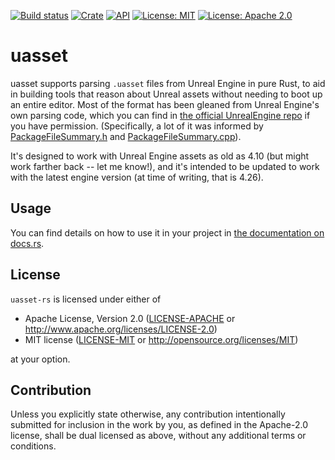 [![Build status](https://github.com/jorgenpt/uasset-rs/workflows/Rust/badge.svg)](https://github.com/jorgenpt/uasset-rs/actions?query=workflow%3ARust)
[![Crate](https://img.shields.io/crates/v/uasset.svg)](https://crates.io/crates/uasset)
[![API](https://docs.rs/uasset/badge.svg)][docs-rs]
[![License: MIT](https://img.shields.io/badge/License-MIT-blue.svg)](LICENSE-MIT)
[![License: Apache 2.0](https://img.shields.io/badge/License-Apache%202.0-blue.svg)](LICENSE-APACHE)

# uasset

uasset supports parsing `.uasset` files from Unreal Engine in pure Rust, to aid in building tools that reason about Unreal assets without needing to
boot up an entire editor. Most of the format has been gleaned from Unreal Engine's own parsing code, which you can find in [the official UnrealEngine repo][unrealengine]
if you have permission. (Specifically, a lot of it was informed by [PackageFileSummary.h][packagefilesummary-h] and [PackageFileSummary.cpp][packagefilesummary-cpp]).

It's designed to work with Unreal Engine assets as old as 4.10 (but might work farther back -- let me know!), and it's intended to be updated to work with the latest engine
version (at time of writing, that is 4.26).

## Usage

You can find details on how to use it in your project in [the documentation on docs.rs][docs-rs].

## License

`uasset-rs` is licensed under either of

 * Apache License, Version 2.0
   ([LICENSE-APACHE](LICENSE-APACHE) or http://www.apache.org/licenses/LICENSE-2.0)
 * MIT license
   ([LICENSE-MIT](LICENSE-MIT) or http://opensource.org/licenses/MIT)

at your option.

## Contribution

Unless you explicitly state otherwise, any contribution intentionally submitted
for inclusion in the work by you, as defined in the Apache-2.0 license, shall be
dual licensed as above, without any additional terms or conditions.

[unrealengine]: https://github.com/EpicGames/UnrealEngine/
[packagefilesummary-h]: https://github.com/EpicGames/UnrealEngine/blob/master/Engine/Source/Runtime/CoreUObject/Public/UObject/PackageFileSummary.h
[packagefilesummary-cpp]: https://github.com/EpicGames/UnrealEngine/blob/master/Engine/Source/Runtime/CoreUObject/Private/UObject/PackageFileSummary.cpp
[docs-rs]: https://docs.rs/uasset

